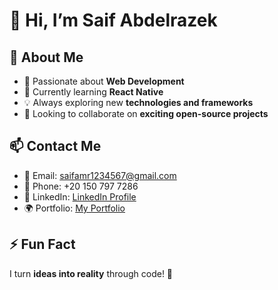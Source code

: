 # 👋 Hi, I’m Saif Abdelrazek  

## 🚀 About Me  
- 👀 Passionate about **Web Development**  
- 🌱 Currently learning **React Native**  
- 💡 Always exploring new **technologies and frameworks**  
- 🤝 Looking to collaborate on **exciting open-source projects**  

## 📫 Contact Me  
- 📧 Email: [saifamr1234567@gmail.com](mailto:saifamr1234567@gmail.com)  
- 📱 Phone: +20 150 797 7286  
- 💼 LinkedIn: [LinkedIn Profile](https://www.linkedin.com/in/saif-abdelrazek-6437b1280)  
- 🌍 Portfolio: [My Portfolio](https://saifabdelrazek.com/)  


## ⚡ Fun Fact  
I turn **ideas into reality** through code! 🚀  
